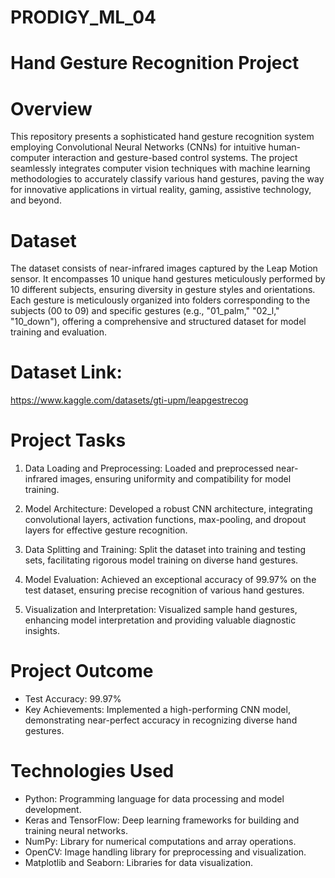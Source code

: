# **PRODIGY_ML_04**
# Hand Gesture Recognition Project
# Overview 
This repository presents a sophisticated hand gesture recognition system employing Convolutional Neural Networks (CNNs) for intuitive human-computer interaction and gesture-based control systems. The project seamlessly integrates computer vision techniques with machine learning methodologies to accurately classify various hand gestures, paving the way for innovative applications in virtual reality, gaming, assistive technology, and beyond.

# Dataset 
The dataset consists of near-infrared images captured by the Leap Motion sensor. It encompasses 10 unique hand gestures meticulously performed by 10 different subjects, ensuring diversity in gesture styles and orientations. Each gesture is meticulously organized into folders corresponding to the subjects (00 to 09) and specific gestures (e.g., "01_palm," "02_l," "10_down"), offering a comprehensive and structured dataset for model training and evaluation.

# Dataset Link: 
https://www.kaggle.com/datasets/gti-upm/leapgestrecog

# Project Tasks

1. Data Loading and Preprocessing:
Loaded and preprocessed near-infrared images, ensuring uniformity and compatibility for model training.

3. Model Architecture:
Developed a robust CNN architecture, integrating convolutional layers, activation functions, max-pooling, and dropout layers for effective gesture recognition.

3. Data Splitting and Training:
Split the dataset into training and testing sets, facilitating rigorous model training on diverse hand gestures.

5. Model Evaluation:
Achieved an exceptional accuracy of 99.97% on the test dataset, ensuring precise recognition of various hand gestures.

5. Visualization and Interpretation:
Visualized sample hand gestures, enhancing model interpretation and providing valuable diagnostic insights.

# Project Outcome

* Test Accuracy: 99.97%
* Key Achievements: Implemented a high-performing CNN model, demonstrating near-perfect accuracy in recognizing diverse hand gestures.

# Technologies Used

* Python: Programming language for data processing and model development.
* Keras and TensorFlow: Deep learning frameworks for building and training neural networks.
* NumPy: Library for numerical computations and array operations.
* OpenCV: Image handling library for preprocessing and visualization.
* Matplotlib and Seaborn: Libraries for data visualization.
